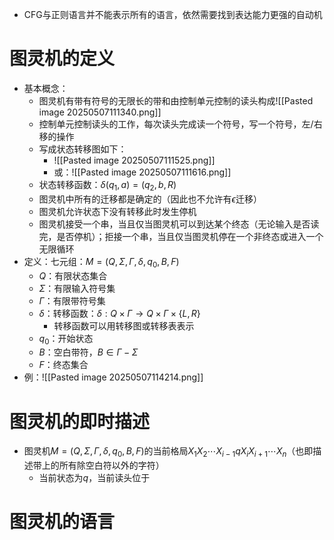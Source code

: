 - CFG与正则语言并不能表示所有的语言，依然需要找到表达能力更强的自动机
# 图灵机的定义
- 基本概念：
	- 图灵机有带有符号的无限长的带和由控制单元控制的读头构成![[Pasted image 20250507111340.png]]
	- 控制单元控制读头的工作，每次读头完成读一个符号，写一个符号，左/右移的操作
	- 写成状态转移图如下：
		- ![[Pasted image 20250507111525.png]]
		- 或：![[Pasted image 20250507111616.png]]
	- 状态转移函数：$\delta(q_1,a)=(q_2,b,R)$
	- 图灵机中所有的迁移都是确定的（因此也不允许有$\epsilon$迁移）
	- 图灵机允许状态下没有转移此时发生停机
	- 图灵机接受一个串，当且仅当图灵机可以到达某个终态（无论输入是否读完，是否停机）；拒接一个串，当且仅当图灵机停在一个非终态或进入一个无限循环
- 定义：七元组：$M=(Q,\Sigma,\Gamma,\delta,q_0,B,F)$
	- $Q$：有限状态集合
	- $\Sigma$：有限输入符号集
	- $\Gamma$：有限带符号集
	- $\delta$：转移函数：$\delta:Q\times\Gamma\rightarrow Q\times\Gamma\times\{L,R\}$
		- 转移函数可以用转移图或转移表表示
	- $q_0$：开始状态
	- $B$：空白带符，$B\in \Gamma-\Sigma$
	- $F$：终态集合
- 例：![[Pasted image 20250507114214.png]]
# 图灵机的即时描述
- 图灵机$M=(Q,\Sigma,\Gamma,\delta,q_0,B,F)$的当前格局$X_1X_2\cdots X_{i-1}qX_iX_{i+1}\cdots X_n$（也即描述带上的所有除空白符以外的字符）
	- 当前状态为$q$，当前读头位于

# 图灵机的语言